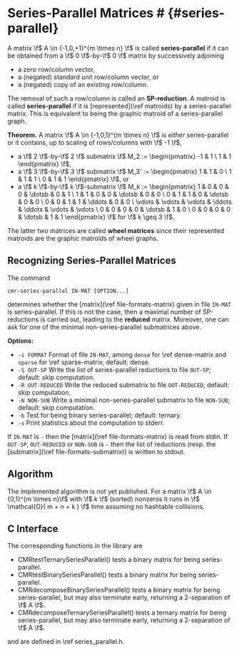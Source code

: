 # Series-Parallel Matrices # {#series-parallel}

A matrix \f$ A \in \{-1,0,+1\}^{m \times n} \f$ is called **series-parallel** if it can be obtained from a \f$ 0 \f$-by-\f$ 0 \f$ matrix by successively adjoining

  - a zero row/column vector,
  - a (negated) standard unit row/column vector, or
  - a (negated) copy of an existing row/column.

The removal of such a row/column is called an **SP-reduction**.
A matroid is called **series-parallel** if it is [represented](\ref matroids) by a series-parallel matrix.
This is equivalent to being the graphic matroid of a series-parallel graph.

**Theorem.** A matrix \f$ A \in \{-1,0,1\}^{m \times n} \f$ is *either* series-parallel or it contains, up to scaling of rows/columns with \f$ -1 \f$,

  - a \f$ 2 \f$-by-\f$ 2 \f$ submatrix \f$ M_2 := \begin{pmatrix} -1 & 1 \\ 1 & 1 \end{pmatrix} \f$,
  - a \f$ 3 \f$-by-\f$ 3 \f$ submatrix \f$ M_3' := \begin{pmatrix} 1 & 1 & 0 \\ 1 & 1 & 1 \\ 0 & 1 & 1 \end{pmatrix} \f$, or
  - a \f$ k \f$-by-\f$ k \f$-submatrix \f$ M_k := \begin{pmatrix}
    1 & 0 & 0 & 0 & \dotsb & 0 & 1 \\
    1 & 1 & 0 & 0 & \dotsb & 0 & 0 \\
    0 & 1 & 1 & 0 & \dotsb & 0 & 0 \\
    0 & 0 & 1 & 1 & \ddots & 0 & 0 \\
    \vdots & \vdots & \vdots & \ddots & \ddots & \vdots & \vdots \\
    0 & 0 & 0 & 0 & \dotsb & 1 & 0 \\
    0 & 0 & 0 & 0 & \dotsb & 1 & 1
  \end{pmatrix} \f$ for \f$ k \geq 3 \f$.

The latter two matrices are called **wheel matrices** since their represented matroids are the graphic matroids of wheel graphs.


## Recognizing Series-Parallel Matrices ##

The command

    cmr-series-parallel IN-MAT [OPTION...]

determines whether the [matrix](\ref file-formats-matrix) given in file `IN-MAT` is series-parallel.
If this is not the case, then a maximal number of SP-reductions is carried out, leading to the **reduced** matrix.
Moreover, one can ask for one of the minimal non-series-parallel submatrices above.

**Options:**
  - `-i FORMAT`       Format of file `IN-MAT`, among `dense` for \ref dense-matrix and `sparse` for \ref sparse-matrix; default: dense.
  - `-S OUT-SP`       Write the list of series-parallel reductions to file `OUT-SP`; default: skip computation.
  - `-R OUT-REDUCED`  Write the reduced submatrix to file `OUT-REDUCED`; default: skip computation.
  - `-N NON-SUB`      Write a minimal non-series-parallel submatrix to file `NON-SUB`; default: skip computation.
  - `-b`              Test for being binary series-parallel; default: ternary.
  - `-s`              Print statistics about the computation to stderr.

If `IN-MAT` is `-` then the [matrix](\ref file-formats-matrix) is read from stdin.
If `OUT-SP`, `OUT-REDUCED` or `NON-SUB` is `-` then the list of reductions (resp. the [submatrix](\ref file-formats-submatrix)) is written to stdout.

## Algorithm ##

The implemented algorithm is not yet published.
For a matrix \f$ A \in \{0,1\}^{m \times n}\f$ with \f$ k \f$ (sorted) nonzeros it runs in \f$ \mathcal{O}( m + n + k ) \f$ time assuming no hashtable collisions.

## C Interface ##

The corresponding functions in the library are

  - CMRtestTernarySeriesParallel() tests a binary matrix for being series-parallel.
  - CMRtestBinarySeriesParallel() tests a binary matrix for being series-parallel.
  - CMRdecomposeBinarySeriesParallel() tests a binary matrix for being series-parallel, but may also terminate early, returning a 2-separation of \f$ A \f$.
  - CMRdecomposeTernarySeriesParallel() tests a ternary matrix for being series-parallel, but may also terminate early, returning a 2-separation of \f$ A \f$.
  
and are defined in \ref series_parallel.h.
